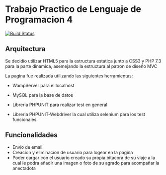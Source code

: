 # Trabajo Practico de Lenguaje de Programacion 4

[![Build Status](https://travis-ci.org/eze92/TPLP4.svg?branch=master)](https://travis-ci.org/eze92/TPLP4)

## Arquitectura

Se decidio utilizar HTML5 para la estructura estatica junto a CSS3 y PHP 7.3 para la parte dinamica, asemejando la estructura al patron de diseño MVC

La pagina fue realizada utilizando las siguientes herramientas:

+ WampServer para el localhost

+ MySQL para la base de datos

+ Libreria PHPUNIT para realizar test en general

+ Libreria PHPUNIT-Webdriver la cual utiliza selenium para los test funcionales

## Funcionalidades 

+ Envio de email 
+ Creacion y eliminacion de usuario para logear en la pagina
+ Poder cargar con el usuario creado su propia bitacora de su viaje a la cual le podra añadir una imagen o foto de su agrado para acompañar la anectadota
